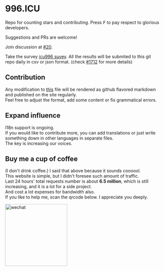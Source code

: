 996.ICU
===

Repo for counting stars and contributing. Press <kbd>F</kbd> to pay respect to glorious developers.

Suggestions and PRs are welcome!

Join discussion at [#20](https://github.com/996icu/996.ICU/issues/20).

Take the survey [icu996 suvey](https://cloudqa.iego.cn/sr/icu996). All the results will be submited to this git repo daily in csv or json format. (check [#1712](https://github.com/996icu/996.ICU/issues/1712) for more details)



Contribution
---
Any modification to [this](https://github.com/996icu/996.ICU/blob/master/zh_CN.md) file will be rendered as github flavored markdown and published on the site regularly.   
Feel free to adjust the format, add some content or fix grammatical errors.

Expand influence
---
I18n support is ongoing.  
If you would like to contribute more, you can add translations or just write something down in other languages in separate files.   
The key is increasing our voices.

Buy me a cup of coffee
---
(I don't drink coffee.) I said that above because it sounds coooool.   
This website is simple, but I didn't foresee such amount of traffic.   
Last 24 hours' total requests number is about **6.5 million**, which is still increasing, and it is a lot for a side project.  
And cost a lot expenses for bandwidth also.  
If you like to help me, scan the qrcode below. I appreciate you deeply.

<img src="https://i.loli.net/2019/03/27/5c9b8f3aecaa5.jpeg" alt="wechat" width="200"/>
